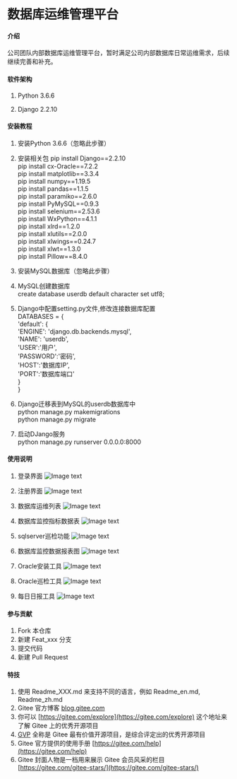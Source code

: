 # 数据库运维管理平台

#### 介绍
公司团队内部数据库运维管理平台，暂时满足公司内部数据库日常运维需求，后续继续完善和补充。

#### 软件架构
1. Python 3.6.6

2. Django 2.2.10


#### 安装教程

1.  安装Python 3.6.6（忽略此步骤）

2.  安装相关包
pip install Django==2.2.10  
pip install cx-Oracle==7.2.2  
pip install matplotlib==3.3.4  
pip install numpy==1.19.5  
pip install pandas==1.1.5  
pip install paramiko==2.6.0  
pip install PyMySQL==0.9.3  
pip install selenium==2.53.6  
pip install WxPython==4.1.1  
pip install xlrd==1.2.0  
pip install xlutils==2.0.0  
pip install xlwings==0.24.7  
pip install xlwt==1.3.0  
pip install Pillow==8.4.0  

3.  安装MySQL数据库（忽略此步骤）

4. MySQL创建数据库  
    create database userdb default character set utf8;  

5. Django中配置setting.py文件,修改连接数据库配置  
    DATABASES = {  
          'default': {  
              'ENGINE': 'django.db.backends.mysql',  
              'NAME': 'userdb',  
              'USER':'用户',  
              'PASSWORD':'密码',  
              'HOST':'数据库IP',  
              'PORT':'数据库端口'  
          }  
      }  

5. Django迁移表到MySQL的userdb数据库中  
    python manage.py makemigrations  
    python manage.py migrate  

6. 启动DJango服务  
    python manage.py runserver 0.0.0.0:8000  
    

#### 使用说明  

1. 登录界面 
![Image text](https://gitee.com/code-horse-mi/dbmanage_v4/raw/master/%E5%8A%9F%E8%83%BD%E6%88%AA%E5%9B%BE/%E7%99%BB%E5%BD%95%E5%8A%9F%E8%83%BD.png)  

2. 注册界面
![Image text](https://gitee.com/code-horse-mi/dbmanage_v4/blob/master/%E5%8A%9F%E8%83%BD%E6%88%AA%E5%9B%BE/%E6%B3%A8%E5%86%8C%E5%8A%9F%E8%83%BD.png)  

3. 数据库运维列表
![Image text](https://gitee.com/code-horse-mi/dbmanage_v4/raw/master/%E5%8A%9F%E8%83%BD%E6%88%AA%E5%9B%BE/%E6%95%B0%E6%8D%AE%E5%BA%93%E8%BF%90%E7%BB%B4%E5%88%97%E8%A1%A8.png)  

4. 数据库监控指标数据表
![Image text](https://gitee.com/code-horse-mi/dbmanage_v4/raw/master/%E5%8A%9F%E8%83%BD%E6%88%AA%E5%9B%BE/%E6%95%B0%E6%8D%AE%E5%BA%93%E7%9B%91%E6%8E%A7%E6%8C%87%E6%A0%87%E6%95%B0%E6%8D%AE%E8%A1%A8.png)  

5. sqlserver巡检功能
![Image text](https://gitee.com/code-horse-mi/dbmanage_v4/blob/master/%E5%8A%9F%E8%83%BD%E6%88%AA%E5%9B%BE/sqlserver%E5%B7%A1%E6%A3%80.png)  

6. 数据库监控数据报表图
![Image text](https://gitee.com/code-horse-mi/dbmanage_v4/blob/master/%E5%8A%9F%E8%83%BD%E6%88%AA%E5%9B%BE/%E7%9B%91%E6%8E%A7%E6%95%B0%E6%8D%AE%E6%8A%A5%E8%A1%A8%E5%8A%9F%E8%83%BD.png)  

7. Oracle安装工具
![Image text](https://gitee.com/code-horse-mi/dbmanage_v4/raw/master/%E5%8A%9F%E8%83%BD%E6%88%AA%E5%9B%BE/%E6%95%B0%E6%8D%AE%E5%BA%93%E5%AE%89%E8%A3%85%E5%B7%A5%E5%85%B7.png)  

8. Oracle巡检工具
![Image text](https://gitee.com/code-horse-mi/dbmanage_v4/raw/master/%E5%8A%9F%E8%83%BD%E6%88%AA%E5%9B%BE/oracle%E5%B7%A5%E5%85%B7.png)   

9. 每日日报工具
![Image text](https://gitee.com/code-horse-mi/dbmanage_v4/raw/master/%E5%8A%9F%E8%83%BD%E6%88%AA%E5%9B%BE/%E6%AF%8F%E6%97%A5%E6%97%A5%E6%8A%A5%E5%B7%A5%E5%85%B7.png)    


#### 参与贡献

1.  Fork 本仓库
2.  新建 Feat_xxx 分支
3.  提交代码
4.  新建 Pull Request


#### 特技

1.  使用 Readme\_XXX.md 来支持不同的语言，例如 Readme\_en.md, Readme\_zh.md
2.  Gitee 官方博客 [blog.gitee.com](https://blog.gitee.com)
3.  你可以 [https://gitee.com/explore](https://gitee.com/explore) 这个地址来了解 Gitee 上的优秀开源项目
4.  [GVP](https://gitee.com/gvp) 全称是 Gitee 最有价值开源项目，是综合评定出的优秀开源项目
5.  Gitee 官方提供的使用手册 [https://gitee.com/help](https://gitee.com/help)
6.  Gitee 封面人物是一档用来展示 Gitee 会员风采的栏目 [https://gitee.com/gitee-stars/](https://gitee.com/gitee-stars/)
